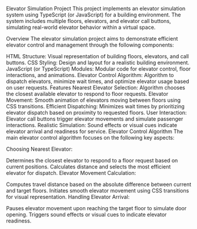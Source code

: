 Elevator Simulation Project
This project implements an elevator simulation system using TypeScript (or JavaScript) for a building environment. The system includes multiple floors, elevators, and elevator call buttons, simulating real-world elevator behavior within a virtual space.

Overview
The elevator simulation project aims to demonstrate efficient elevator control and management through the following components:

HTML Structure: Visual representation of building floors, elevators, and call buttons.
CSS Styling: Design and layout for a realistic building environment.
JavaScript (or TypeScript) Modules: Modular code for elevator control, floor interactions, and animations.
Elevator Control Algorithm: Algorithm to dispatch elevators, minimize wait times, and optimize elevator usage based on user requests.
Features
Nearest Elevator Selection: Algorithm chooses the closest available elevator to respond to floor requests.
Elevator Movement: Smooth animation of elevators moving between floors using CSS transitions.
Efficient Dispatching: Minimizes wait times by prioritizing elevator dispatch based on proximity to requested floors.
User Interaction: Elevator call buttons trigger elevator movements and simulate passenger interactions.
Realistic Simulation: Sound effects or visual cues indicate elevator arrival and readiness for service.
Elevator Control Algorithm
The main elevator control algorithm focuses on the following key aspects:

Choosing Nearest Elevator:

Determines the closest elevator to respond to a floor request based on current positions.
Calculates distance and selects the most efficient elevator for dispatch.
Elevator Movement Calculation:

Computes travel distance based on the absolute difference between current and target floors.
Initiates smooth elevator movement using CSS transitions for visual representation.
Handling Elevator Arrival:

Pauses elevator movement upon reaching the target floor to simulate door opening.
Triggers sound effects or visual cues to indicate elevator readiness.
